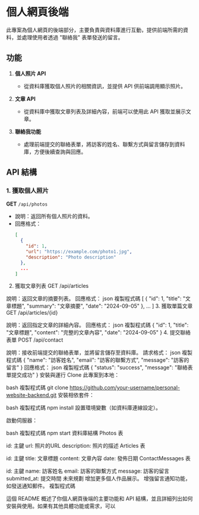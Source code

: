 # 個人網頁後端

此專案為個人網頁的後端部分，主要負責與資料庫進行互動，提供前端所需的資料，並處理使用者透過 "聯絡我" 表單發送的留言。

## 功能

1. **個人照片 API**
   - 從資料庫獲取個人照片的相關資訊，並提供 API 供前端調用顯示照片。

2. **文章 API**
   - 從資料庫中獲取文章列表及詳細內容，前端可以使用此 API 獲取並展示文章。

3. **聯絡我功能**
   - 處理前端提交的聯絡表單，將訪客的姓名、聯繫方式與留言儲存到資料庫，方便後續查詢與回應。

## API 結構

### 1. 獲取個人照片
**GET** `/api/photos`
- 說明：返回所有個人照片的資料。
- 回應格式：
  ```json
  [
    {
      "id": 1,
      "url": "https://example.com/photo1.jpg",
      "description": "Photo description"
    },
    ...
  ]
2. 獲取文章列表
GET /api/articles

說明：返回文章的摘要列表。
回應格式：
json
複製程式碼
[
  {
    "id": 1,
    "title": "文章標題",
    "summary": "文章摘要",
    "date": "2024-09-05"
  },
  ...
]
3. 獲取單篇文章
GET /api/articles/{id}

說明：返回指定文章的詳細內容。
回應格式：
json
複製程式碼
{
  "id": 1,
  "title": "文章標題",
  "content": "完整的文章內容",
  "date": "2024-09-05"
}
4. 提交聯絡表單
POST /api/contact

說明：接收前端提交的聯絡表單，並將留言儲存至資料庫。
請求格式：
json
複製程式碼
{
  "name": "訪客姓名",
  "email": "訪客的聯繫方式",
  "message": "訪客的留言"
}
回應格式：
json
複製程式碼
{
  "status": "success",
  "message": "聯絡表單提交成功"
}
安裝與運行
Clone 此專案到本地：

bash
複製程式碼
git clone https://github.com/your-username/personal-website-backend.git
安裝相依套件：

bash
複製程式碼
npm install
設置環境變數（如資料庫連線設定）。

啟動伺服器：

bash
複製程式碼
npm start
資料庫結構
Photos 表

id: 主鍵
url: 照片的URL
description: 照片的描述
Articles 表

id: 主鍵
title: 文章標題
content: 文章內容
date: 發佈日期
ContactMessages 表

id: 主鍵
name: 訪客姓名
email: 訪客的聯繫方式
message: 訪客的留言
submitted_at: 提交時間
未來規劃
增加更多個人作品展示。
增強留言通知功能，如發送通知郵件。
複製程式碼

這個 README 概述了你個人網頁後端的主要功能和 API 結構，並且詳細列出如何安裝與使用。如果有其他具體功能或需求，可以
